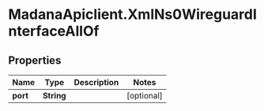 # MadanaApiclient.XmlNs0WireguardInterfaceAllOf

## Properties

Name | Type | Description | Notes
------------ | ------------- | ------------- | -------------
**port** | **String** |  | [optional] 


